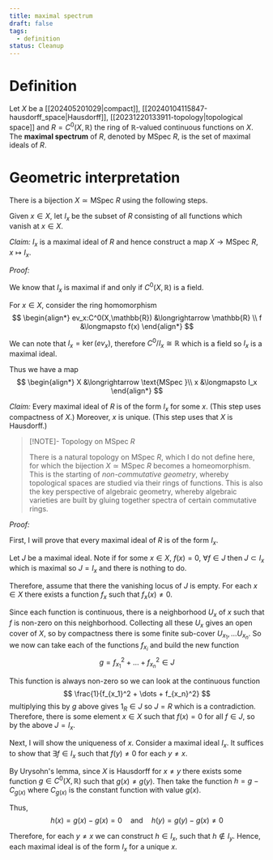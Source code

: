 ```yaml
---
title: maximal spectrum
draft: false
tags:
  - definition
status: Cleanup
---
```

# Definition
Let $X$ be a [[202405201029|compact]], [[20240104115847-hausdorff_space|Hausdorff]], [[20231220133911-topology|topological space]] and $R = C^0(X,\mathbb{R})$ the ring of $\mathbb{R}$-valued continuous functions on $X$.
The **maximal spectrum** of $R$, denoted by $\text{MSpec } R$, is the set of maximal ideals of $R$.

# Geometric interpretation
There is a bijection $X \simeq \text{MSpec } R$ using the following steps.

Given $x \in X$, let $I_x$ be the subset of $R$ consisting of all functions which vanish at $x \in X$. 

*Claim:* $I_x$ is a maximal ideal of $R$ and hence construct a map $X \rightarrow \text{MSpec }R$, $x \mapsto I_x$.

*Proof:*

We know that $I_x$ is maximal if and only if $C^0(X, \mathbb{R})$ is a field. 

For $x \in X$, consider the ring homomorphism 
$$
\begin{align*}
ev_x:C^0(X,\mathbb{R}) &\longrightarrow \mathbb{R} \\ 
f &\longmapsto f(x) 
\end{align*}
$$

We can note that $I_x = \ker (ev_x)$, therefore $C^0/I_x \cong \mathbb{R}$ which is a field so $I_x$ is a maximal ideal. 


Thus we have a map 
$$
\begin{align*}
X &\longrightarrow \text{MSpec }\\
x &\longmapsto I_x
\end{align*}
$$


*Claim:* Every maximal ideal of $R$ is of the form $I_x$ for some $x$. 
(This step uses compactness of $X$.) Moreover, $x$ is unique.
(This step uses that $X$ is Hausdorff.)

> [!NOTE]- Topology on $\text{MSpec }R$
> 
>There is a natural topology on $\text{MSpec }R$, which I do not define here, for which the bijection $X \simeq \text{MSpec }R$ becomes a homeomorphism.
>This is the starting of _non-commutative geometry_, whereby topological spaces are studied via their rings of functions.
>This is also the key perspective of algebraic geometry, whereby algebraic varieties are built by gluing together spectra of certain commutative rings.

*Proof:*

First, I will prove that every maximal ideal of $R$ is of the form $I_x$. 

Let $J$ be a maximal ideal. 
Note if for some $x \in X$, $f(x) = 0, \ \forall f \in J$ then $J \subset I_x$ which is maximal so $J = I_x$ and there is nothing to do. 

Therefore, assume that there the vanishing locus of $J$ is empty. 
For each $x \in X$ there exists a function $f_x$ such that $f_x(x) \neq 0$. 

Since each function is continuous, there is a neighborhood $U_x$ of $x$ such that $f$ is non-zero on this neighborhood. 
Collecting all these $U_x$ gives an open cover of $X$, so by compactness there is some finite sub-cover $U_{x_1}, \dots U_{x_n}$. 
So we now can take each of the functions $f_{x_i}$ and build the new function 
$$
g =  f_{x_1}^2 + \dots +f_{x_n}^2 \in J
$$

This function is always non-zero so we can look at the continuous function 
$$
\frac{1}{f_{x_1}^2 + \dots + f_{x_n}^2}
$$
multiplying this by $g$ above gives $1_R \in J$ so $J = R$ which is a contradiction. 
Therefore, there is some element $x \in X$ such that $f(x) = 0$ for all $f \in J$, so by the above $J = I_x$. 

Next, I will show the uniqueness of $x$. 
Consider a maximal ideal $I_x$.
It suffices to show that $\exists f \in I_x$ such that $f(y) \neq 0$ for each $y \neq x$. 

By Urysohn's lemma, since $X$ is Hausdorff for $x \neq y$ there exists some function $g \in C^0(X, \mathbb{R})$ such that $g(x) \neq g(y)$. 
Then take the function 
$h = g - C_{g(x)}$ where $C_{g(x)}$ is the constant function with value $g(x)$.

Thus, 
$$
h(x) = g(x) - g(x) = 0 \quad \text{and} \quad h(y) = g(y) - g(x) \neq 0
$$

Therefore, for each $y \neq x$ we can construct $h \in I_x$, such that $h \notin I_y$. 
Hence, each maximal ideal is of the form $I_x$ for a unique $x$. 

